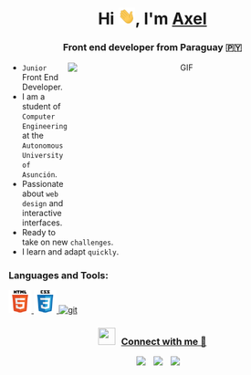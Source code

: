 <h1 align="center">Hi <img src="https://raw.githubusercontent.com/ABSphreak/ABSphreak/master/gifs/Hi.gif" width="30px">, I'm <a href="https://100rabhcsmc.github.io/Me.io/" target="blank">
Axel</a></h1>
<h3 align="center">Front end developer from Paraguay &#127477;&#127486;</h3>

<a target="_blank" align="center">
  <img align="right" top="500" height="300" width="400" alt="GIF" src="https://media.giphy.com/media/SWoSkN6DxTszqIKEqv/giphy.gif">
</a>

- `Junior` Front End Developer. <br>
- I am a student of `Computer Engineering` at the `Autonomous University of Asunción`.
- Passionate about `web design` and interactive interfaces.
- Ready to take on new `challenges`.
- I learn and adapt `quickly`.

<h3 align="left">Languages and Tools:</h3>
</a> <a href="https://www.w3.org/html/" target="_blank" rel="noreferrer"> 
<img src="https://raw.githubusercontent.com/devicons/devicon/master/icons/html5/html5-original-wordmark.svg" alt="html5" width="40" height="40"/> 
</a> <a href="https://www.w3schools.com/css/" target="_blank" rel="noreferrer"> 
<img src="https://raw.githubusercontent.com/devicons/devicon/master/icons/css3/css3-original-wordmark.svg" alt="css3" width="40" height="40"/> 
</a> <a href="https://git-scm.com/" target="_blank" rel="noreferrer"> 
<img src="https://www.vectorlogo.zone/logos/git-scm/git-scm-icon.svg" alt="git" width="40" height="40"/> 
<h3 align="center" > <img src="https://media.giphy.com/media/iY8CRBdQXODJSCERIr/giphy.gif" width="30" height="30" style="margin-right: 10px;">Connect with me 🤝 </h3>

<p align="center">

 <div align="center"  class="icons-social" style="margin-left: 10px;">
        <a style="margin-left: 10px;"  target="_blank" href="https://www.linkedin.com/in/axel-cabrera-942004212/">
			<img src="https://img.icons8.com/doodle/40/000000/linkedin--v2.png"></a>
       	<a style="margin-left: 10px;" target="_blank" href="https://github.com/Axelcabre99">
		<img src="https://img.icons8.com/doodle/40/000000/github--v1.png"></a>
   <a style="margin-left: 10px;" target="_blank" href="https://www.instagram.com/yogui_99/">
			<img src="https://img.icons8.com/doodle/40/000000/instagram-new--v2.png"></a>
  </div>
</p>
